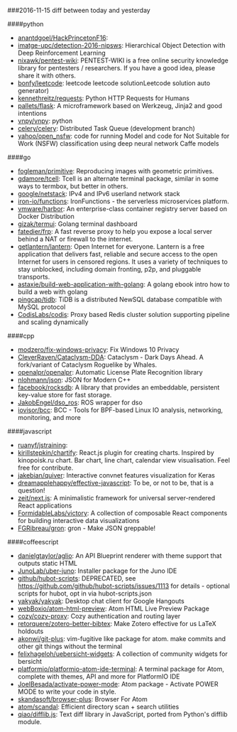 ###2016-11-15
diff between today and yesterday

####python
* [anantdgoel/HackPrincetonF16](https://github.com/anantdgoel/HackPrincetonF16): 
* [imatge-upc/detection-2016-nipsws](https://github.com/imatge-upc/detection-2016-nipsws): Hierarchical Object Detection with Deep Reinforcement Learning
* [nixawk/pentest-wiki](https://github.com/nixawk/pentest-wiki): PENTEST-WIKI is a free online security knowledge library for pentesters / researchers. If you have a good idea, please share it with others.
* [bonfy/leetcode](https://github.com/bonfy/leetcode): leetcode leetcode solutionLeetcode solution auto generator)
* [kennethreitz/requests](https://github.com/kennethreitz/requests): Python HTTP Requests for Humans
* [pallets/flask](https://github.com/pallets/flask): A microframework based on Werkzeug, Jinja2 and good intentions
* [vnpy/vnpy](https://github.com/vnpy/vnpy): python
* [celery/celery](https://github.com/celery/celery): Distributed Task Queue (development branch)
* [yahoo/open_nsfw](https://github.com/yahoo/open_nsfw): code for running Model and code for Not Suitable for Work (NSFW) classification using deep neural network Caffe models

####go
* [fogleman/primitive](https://github.com/fogleman/primitive): Reproducing images with geometric primitives.
* [gdamore/tcell](https://github.com/gdamore/tcell): Tcell is an alternate terminal package, similar in some ways to termbox, but better in others.
* [google/netstack](https://github.com/google/netstack): IPv4 and IPv6 userland network stack
* [iron-io/functions](https://github.com/iron-io/functions): IronFunctions - the serverless microservices platform.
* [vmware/harbor](https://github.com/vmware/harbor): An enterprise-class container registry server based on Docker Distribution
* [gizak/termui](https://github.com/gizak/termui): Golang terminal dashboard
* [fatedier/frp](https://github.com/fatedier/frp): A fast reverse proxy to help you expose a local server behind a NAT or firewall to the internet.
* [getlantern/lantern](https://github.com/getlantern/lantern):  Open Internet for everyone. Lantern is a free application that delivers fast, reliable and secure access to the open Internet for users in censored regions. It uses a variety of techniques to stay unblocked, including domain fronting, p2p, and pluggable transports.
* [astaxie/build-web-application-with-golang](https://github.com/astaxie/build-web-application-with-golang): A golang ebook intro how to build a web with golang
* [pingcap/tidb](https://github.com/pingcap/tidb): TiDB is a distributed NewSQL database compatible with MySQL protocol
* [CodisLabs/codis](https://github.com/CodisLabs/codis): Proxy based Redis cluster solution supporting pipeline and scaling dynamically

####cpp
* [modzero/fix-windows-privacy](https://github.com/modzero/fix-windows-privacy): Fix Windows 10 Privacy
* [CleverRaven/Cataclysm-DDA](https://github.com/CleverRaven/Cataclysm-DDA): Cataclysm - Dark Days Ahead. A fork/variant of Cataclysm Roguelike by Whales.
* [openalpr/openalpr](https://github.com/openalpr/openalpr): Automatic License Plate Recognition library
* [nlohmann/json](https://github.com/nlohmann/json): JSON for Modern C++
* [facebook/rocksdb](https://github.com/facebook/rocksdb): A library that provides an embeddable, persistent key-value store for fast storage.
* [JakobEngel/dso_ros](https://github.com/JakobEngel/dso_ros): ROS wrapper for dso
* [iovisor/bcc](https://github.com/iovisor/bcc): BCC - Tools for BPF-based Linux IO analysis, networking, monitoring, and more

####javascript
* [ruanyf/jstraining](https://github.com/ruanyf/jstraining): 
* [kirillstepkin/chartify](https://github.com/kirillstepkin/chartify): React.js plugin for creating charts. Inspired by kinopoisk.ru chart. Bar chart, line chart, calendar view visualisation. Feel free for contribute.
* [jakebian/quiver](https://github.com/jakebian/quiver): Interactive convnet features visualization for Keras
* [dreamapplehappy/effective-javascript](https://github.com/dreamapplehappy/effective-javascript): To be, or not to be, that is a question!  
* [zeit/next.js](https://github.com/zeit/next.js): A minimalistic framework for universal server-rendered React applications
* [FormidableLabs/victory](https://github.com/FormidableLabs/victory): A collection of composable React components for building interactive data visualizations
* [FGRibreau/gron](https://github.com/FGRibreau/gron): gron - Make JSON greppable!

####coffeescript
* [danielgtaylor/aglio](https://github.com/danielgtaylor/aglio): An API Blueprint renderer with theme support that outputs static HTML
* [JunoLab/uber-juno](https://github.com/JunoLab/uber-juno): Installer package for the Juno IDE
* [github/hubot-scripts](https://github.com/github/hubot-scripts): DEPRECATED, see https://github.com/github/hubot-scripts/issues/1113 for details - optional scripts for hubot, opt in via hubot-scripts.json
* [yakyak/yakyak](https://github.com/yakyak/yakyak): Desktop chat client for Google Hangouts
* [webBoxio/atom-html-preview](https://github.com/webBoxio/atom-html-preview): Atom HTML Live Preview Package
* [cozy/cozy-proxy](https://github.com/cozy/cozy-proxy): Cozy authentication and routing layer
* [retorquere/zotero-better-bibtex](https://github.com/retorquere/zotero-better-bibtex): Make Zotero effective for us LaTeX holdouts
* [akonwi/git-plus](https://github.com/akonwi/git-plus): vim-fugitive like package for atom. make commits and other git things without the terminal
* [felixhageloh/uebersicht-widgets](https://github.com/felixhageloh/uebersicht-widgets): A collection of community widgets for bersicht
* [platformio/platformio-atom-ide-terminal](https://github.com/platformio/platformio-atom-ide-terminal): A terminal package for Atom, complete with themes, API and more for PlatformIO IDE
* [JoelBesada/activate-power-mode](https://github.com/JoelBesada/activate-power-mode): Atom package - Activate POWER MODE to write your code in style.
* [skandasoft/browser-plus](https://github.com/skandasoft/browser-plus): Browser For Atom
* [atom/scandal](https://github.com/atom/scandal): Efficient directory scan + search utilities
* [qiao/difflib.js](https://github.com/qiao/difflib.js): Text diff library in JavaScript, ported from Python's difflib module.
